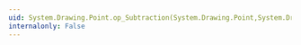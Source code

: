 ```yaml
---
uid: System.Drawing.Point.op_Subtraction(System.Drawing.Point,System.Drawing.Size)
internalonly: False
---
```

